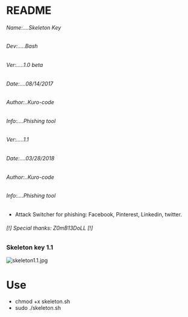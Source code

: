 # README #

###### Name:....Skeleton Key
###### Dev:.....Bash
###### Ver:.....1.0 beta
###### Date:....08/14/2017
###### Author:..Kuro-code
###### Info:....Phishing tool

###### Ver:.....1.1
###### Date:....03/28/2018
###### Author:..Kuro-code
###### Info:....Phishing tool

* Attack Switcher for phishing: Facebook, Pinterest, Linkedin, twitter.

######     [!] Special thanks: Z0mB13DoLL [!]

### Skeleton key 1.1 ###
![skeleton1.1.jpg](https://github.com/KURO-CODE/Skeleton/blob/master/skeleton1.1.jpg)
# Use #

*  chmod +x skeleton.sh
* sudo ./skeleton.sh
